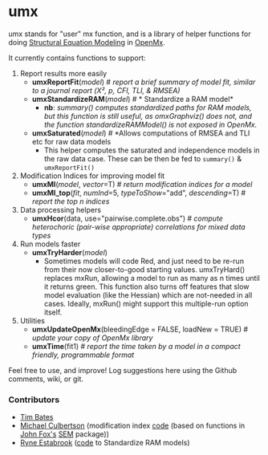 # umx
umx stands for "user" mx function, and is a library of helper functions for doing [Structural Equation Modeling](http://en.wikipedia.org/wiki/Structural_equation_modeling) in [OpenMx](http://openmx.psyc.virginia.edu).

It currently contains functions to support:

1. Report results more easily
	* **umxReportFit**(*model*) # *report a brief summary of model fit, similar to a journal report (Χ², p, CFI, TLI, & RMSEA)*
	* **umxStandardizeRAM**(*model*) # * Standardize a RAM model*
		* **nb**: *summary() computes standardized paths for RAM models, but this function is still useful, as omxGraphviz() does not, and the function standardizeRAMModel() is not exposed in OpenMx.*
	* **umxSaturated**(*model*) # *Allows computations of RMSEA and TLI etc for raw data models
		* This helper computes the saturated and independence models in the raw data case. These can be then be fed to `summary()` & `umxReportFit()`
2. Modification Indices for improving model fit
	* **umxMI**(*model*, *vector*=T) # *return modification indices for a model*
	* **umxMI_top**(*fit*, *numInd*=5, *typeToShow*="add", *descending*=T) # *report the top n indices*
3. Data processing helpers
	* **umxHcor**(data, use="pairwise.complete.obs") # *compute heterochoric (pair-wise appropriate) correlations for mixed data types*
4. Run models faster
	* **umxTryHarder**(*model*)
		* Sometimes models will code Red, and just need to be re-run from their now closer-to-good starting values. umxTryHard() replaces mxRun, allowing a model to run as many as n times until it returns green. This function also turns off features that slow model evaluation (like the Hessian) which are not-needed in all cases. Ideally, mxRun() might support this multiple-run option itself.
5. Utilities
	* **umxUpdateOpenMx**(bleedingEdge = FALSE, loadNew = TRUE) # *update your copy of OpenMx library*
	* **umxTime**(fit1) # *report the time taken by a model in a compact friendly, programmable format*


Feel free to use, and improve! Log suggestions here using the Github comments, wiki, or git.

### Contributors
* [Tim Bates](tim.bates@ed.ac.uk)
* [Michael Culbertson]() (modification index [code](http://openmx.psyc.virginia.edu/thread/1019) (based on functions in [John Fox's](http://socserv.mcmaster.ca/jfox/Misc/sem/SEM-paper.pdf) [SEM](http://cran.r-project.org/web/packages/sem) package))
* [Ryne Estabrook]() ([code](http://openmx.psyc.virginia.edu/thread/718) to Standardize RAM models)
